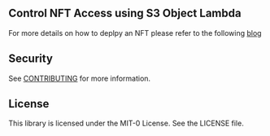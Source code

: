 
## Control NFT Access using S3 Object Lambda


For more details on how to deplpy an NFT please refer to the following [blog](https://aws.amazon.com/blogs/database/mint-and-deploy-nfts-to-the-ethereum-blockchain-using-amazon-managed-blockchain/)

## Security

See [CONTRIBUTING](CONTRIBUTING.md#security-issue-notifications) for more information.

## License

This library is licensed under the MIT-0 License. See the LICENSE file.


